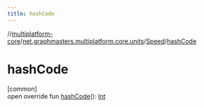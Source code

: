 ```yaml
---
title: hashCode
---
```

//[multiplatform-core](../../../index.html)/[net.graphmasters.multiplatform.core.units](../index.html)/[Speed](index.html)/[hashCode](hash-code.html)



# hashCode



[common]\
open override fun [hashCode](hash-code.html)(): [Int](https://kotlinlang.org/api/latest/jvm/stdlib/kotlin/-int/index.html)




